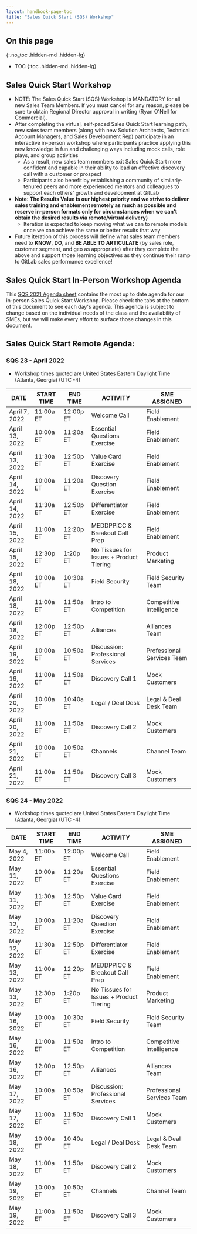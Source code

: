 ```yaml
---
layout: handbook-page-toc
title: "Sales Quick Start (SQS) Workshop"
---
```


## On this page
{:.no_toc .hidden-md .hidden-lg}

- TOC
{:toc .hidden-md .hidden-lg}

## Sales Quick Start Workshop
*  NOTE: The Sales Quick Start (SQS) Workshop is MANDATORY for all new Sales Team Members. If you must cancel for any reason, please be sure to obtain Regional Director approval in writing (Ryan O'Nell for Commercial).
*  After completing the virtual, self-paced Sales Quick Start learning path, new sales team members (along with new Solution Architects, Technical Account Managers, and Sales Development Rep) participate in an interactive in-person workshop where participants practice applying this new knowledge in fun and challenging ways including mock calls, role plays, and group activities
   - As a result, new sales team members exit Sales Quick Start more confident and capable in their ability to lead an effective discovery call with a customer or prospect
   - Participants also benefit by establishing a community of similarly-tenured peers and more experienced mentors and colleagues to support each others' growth and development at GitLab
*  **Note: The Results Value is our highest priority and we strive to deliver sales training and enablement remotely as much as possible and reserve in-person formats only for circumstances when we can't obtain the desired results via remote/virtual delivery)**
   - Iteration is expected to keep moving what we can to remote models once we can achieve the same or better results that way
*  Future iteration of this process will define what sales team members need to **KNOW**, **DO**, and **BE ABLE TO ARTICULATE** (by sales role, customer segment, and geo as appropriate) after they complete the above and support those learning objectives as they continue their ramp to GitLab sales performance excellence!

## Sales Quick Start In-Person Workshop Agenda

This [SQS 2021 Agenda sheet](https://docs.google.com/spreadsheets/d/1f1O2VC_6Fjdhrpyi9vB81kvdJ4H-66F8ghv-h_-_bGw/edit?usp=sharing) contains the most up to date agenda for our in-person Sales Quick Start Workshop. Please check the tabs at the bottom of this document to see each day's agenda. This agenda is subject to change based on the individual needs of the class and the availability of SMEs, but we will make every effort to surface those changes in this document.


## Sales Quick Start Remote Agenda:



### SQS 23 - April 2022

* Workshop times quoted are United States Eastern Daylight Time (Atlanta, Georgia) (UTC -4)

| DATE | START TIME | END TIME | ACTIVITY | SME ASSIGNED |
| ------ | ------ | ------ | ------ | ------ |
|April 7, 2022 | 11:00a ET | 12:00p ET | Welcome Call | Field Enablement  |
|April 13, 2022 | 10:00a ET | 11:20a ET | Essential Questions Exercise | Field Enablement  |
|April 13, 2022 | 11:30a ET | 12:50p ET | Value Card Exercise | Field Enablement |
|April 14, 2022 | 10:00a ET | 11:20a ET | Discovery Question Exercise | Field Enablement  |
|April 14, 2022 | 11:30a ET | 12:50p ET | Differentiator Exercise | Field Enablement  |
|April 15, 2022 | 11:00a ET | 12:20p ET | MEDDPPICC & Breakout Call Prep | Field Enablement  |
|April 15, 2022  | 12:30p ET | 1:20p ET | No Tissues for Issues + Product Tiering | Product Marketing  |
|April 18, 2022 | 10:00a ET | 10:30a ET | Field Security |  Field Security Team   |
|April 18, 2022 | 11:00a ET | 11:50a ET | Intro to Competition | Competitive Intelligence  |
|April 18, 2022 | 12:00p ET | 12:50p ET | Alliances | Alliances Team  |
|April 19, 2022 | 10:00a ET | 10:50a ET | Discussion: Professional Services | Professional Services Team    |
|April 19, 2022 | 11:00a ET | 11:50a ET | Discovery Call 1 | Mock Customers  |
|April 20, 2022 | 10:00a ET | 10:40a ET | Legal / Deal Desk | Legal & Deal Desk Team |
|April 20, 2022 | 11:00a ET | 11:50a ET | Discovery Call 2 | Mock Customers |
|April 21, 2022 | 10:00a ET | 10:50a ET | Channels |  Channel Team   |
|April 21, 2022 | 11:00a ET | 11:50a ET | Discovery Call 3 | Mock Customers |


### SQS 24 - May 2022

* Workshop times quoted are United States Eastern Daylight Time (Atlanta, Georgia) (UTC -4)

| DATE | START TIME | END TIME | ACTIVITY | SME ASSIGNED |
| ------ | ------ | ------ | ------ | ------ |
|May 4, 2022 | 11:00a ET | 12:00p ET | Welcome Call | Field Enablement  |
|May 11, 2022 | 10:00a ET | 11:20a ET | Essential Questions Exercise | Field Enablement  |
|May 11, 2022 | 11:30a ET | 12:50p ET | Value Card Exercise | Field Enablement |
|May 12, 2022 | 10:00a ET | 11:20a ET | Discovery Question Exercise | Field Enablement  |
|May 12, 2022 | 11:30a ET | 12:50p ET | Differentiator Exercise | Field Enablement  |
|May 13, 2022 | 11:00a ET | 12:20p ET | MEDDPPICC & Breakout Call Prep | Field Enablement  |
|May 13, 2022  | 12:30p ET | 1:20p ET | No Tissues for Issues + Product Tiering | Product Marketing  |
|May 16, 2022 | 10:00a ET | 10:30a ET | Field Security |  Field Security Team   |
|May 16, 2022 | 11:00a ET | 11:50a ET | Intro to Competition | Competitive Intelligence  |
|May 16, 2022 | 12:00p ET | 12:50p ET | Alliances | Alliances Team  |
|May 17, 2022 | 10:00a ET | 10:50a ET | Discussion: Professional Services | Professional Services Team    |
|May 17, 2022 | 11:00a ET | 11:50a ET | Discovery Call 1 | Mock Customers  |
|May 18, 2022 | 10:00a ET | 10:40a ET | Legal / Deal Desk | Legal & Deal Desk Team |
|May 18, 2022 | 11:00a ET | 11:50a ET | Discovery Call 2 | Mock Customers |
|May 19, 2022 | 10:00a ET | 10:50a ET | Channels |  Channel Team   |
|May 19, 2022 | 11:00a ET | 11:50a ET | Discovery Call 3 | Mock Customers |




